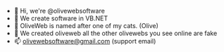 - 👋 Hi, we're @olivewebsoftware
- 👀 We create software in VB.NET
- 🌱 OliveWeb is named after one of my cats. (Olive)
- 💞️ We created oliveweb all the other olivewebs you see online are fake
- 📫 olivewebsoftware@gmail.com (support email)

<!---
olivewebsoftware/olivewebsoftware is a ✨ special ✨ repository because its `README.md` (this file) appears on your GitHub profile.
You can click the Preview link to take a look at your changes. screw you github
--->
